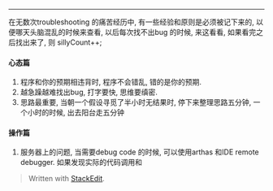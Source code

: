 ---
在无数次troubleshooting 的痛苦经历中, 有一些经验和原则是必须被记下来的, 以便哪天头脑混乱的时候来查看, 以后每次找不出bug 的时候, 来这看看, 如果看完之后找出来了, 则 sillyCount++; 

#### 心态篇
1. 程序和你的预期相违背时, 程序不会错乱, 错的是你的预期. 
2. 越急躁越难找出bug, 打字要快, 思维要缜密. 
3. 思路最重要, 当朝一个假设寻觅了半小时无结果时, 停下来整理思路五分钟, 一个小时的时候, 出去阳台走五分钟

#### 操作篇
1. 服务器上的问题, 当需要debug code 的时候, 可以使用arthas 和IDE remote debugger. 如果发现实际的代码调用和



> Written with [StackEdit](https://stackedit.io/).
<!--stackedit_data:
eyJoaXN0b3J5IjpbMTIxODc2NDg2LDE1ODc0MDA1NDEsMTc5Nz
YxNTQyOV19
-->